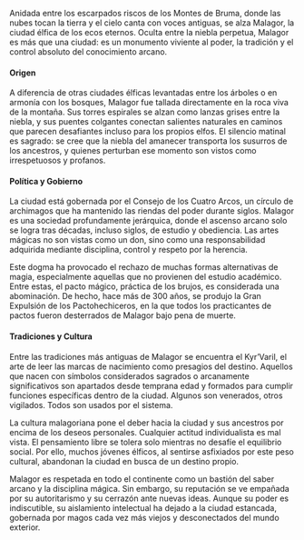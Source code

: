 Anidada entre los escarpados riscos de los Montes de Bruma, donde las nubes tocan la tierra y el cielo canta con voces antiguas, se alza Malagor, la ciudad élfica de los ecos eternos. Oculta entre la niebla perpetua, Malagor es más que una ciudad: es un monumento viviente al poder, la tradición y el control absoluto del conocimiento arcano.

#### Origen

A diferencia de otras ciudades élficas levantadas entre los árboles o en armonía con los bosques, Malagor fue tallada directamente en la roca viva de la montaña. Sus torres espirales se alzan como lanzas grises entre la niebla, y sus puentes colgantes conectan salientes naturales en caminos que parecen desafiantes incluso para los propios elfos. El silencio matinal es sagrado: se cree que la niebla del amanecer transporta los susurros de los ancestros, y quienes perturban ese momento son vistos como irrespetuosos y profanos.

#### Política y Gobierno

La ciudad está gobernada por el Consejo de los Cuatro Arcos, un círculo de archimagos que ha mantenido las riendas del poder durante siglos. Malagor es una sociedad profundamente jerárquica, donde el ascenso arcano solo se logra tras décadas, incluso siglos, de estudio y obediencia. Las artes mágicas no son vistas como un don, sino como una responsabilidad adquirida mediante disciplina, control y respeto por la herencia.

Este dogma ha provocado el rechazo de muchas formas alternativas de magia, especialmente aquellas que no provienen del estudio académico. Entre estas, el pacto mágico, práctica de los brujos, es considerada una abominación. De hecho, hace más de 300 años, se produjo la Gran Expulsión de los Pactohechiceros, en la que todos los practicantes de pactos fueron desterrados de Malagor bajo pena de muerte.

#### Tradiciones y Cultura

Entre las tradiciones más antiguas de Malagor se encuentra el Kyr’Varil, el arte de leer las marcas de nacimiento como presagios del destino. Aquellos que nacen con símbolos considerados sagrados o arcanamente significativos son apartados desde temprana edad y formados para cumplir funciones específicas dentro de la ciudad. Algunos son venerados, otros vigilados. Todos son usados por el sistema.

La cultura malagoriana pone el deber hacia la ciudad y sus ancestros por encima de los deseos personales. Cualquier actitud individualista es mal vista. El pensamiento libre se tolera solo mientras no desafíe el equilibrio social. Por ello, muchos jóvenes élficos, al sentirse asfixiados por este peso cultural, abandonan la ciudad en busca de un destino propio.

Malagor es respetada en todo el continente como un bastión del saber arcano y la disciplina mágica. Sin embargo, su reputación se ve empañada por su autoritarismo y su cerrazón ante nuevas ideas. Aunque su poder es indiscutible, su aislamiento intelectual ha dejado a la ciudad estancada, gobernada por magos cada vez más viejos y desconectados del mundo exterior.